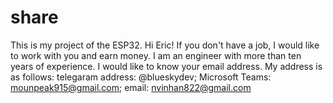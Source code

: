 # share
This is my project of the ESP32.
Hi Eric!
If you don't have a job, I would like to work with you and earn money. I am an engineer with more than ten years of experience. I would like to know your email address. My address is as follows:
telegaram address: @blueskydev;
Microsoft Teams: mounpeak915@gmail.com;
email: nvinhan822@gmail.com
